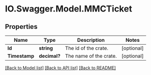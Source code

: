 # IO.Swagger.Model.MMCTicket
## Properties

Name | Type | Description | Notes
------------ | ------------- | ------------- | -------------
**Id** | **string** | The id of the crate. | [optional] 
**Timestamp** | **decimal?** | The name of the crate. | [optional] 

[[Back to Model list]](../README.md#documentation-for-models) [[Back to API list]](../README.md#documentation-for-api-endpoints) [[Back to README]](../README.md)

